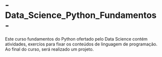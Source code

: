 # -Data_Science_Python_Fundamentos-


Este curso fundamentos do Python ofertado pelo Data Science contém atividades, exercíos para fixar os conteúdos de linguagem de programação. Ao final do curso, será realizado um projeto.

